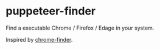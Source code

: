 # puppeteer-finder

Find a executable Chrome / Firefox / Edage in your system.

Inspired by [chrome-finder](https://www.npmjs.com/package/chrome-finder).
